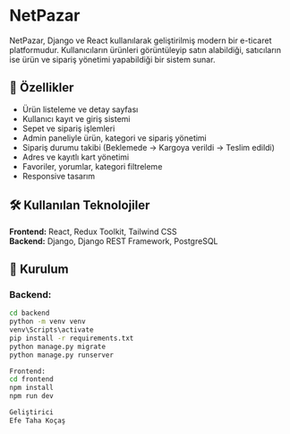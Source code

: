 # NetPazar

NetPazar, Django ve React kullanılarak geliştirilmiş modern bir e-ticaret platformudur. Kullanıcıların ürünleri görüntüleyip satın alabildiği, satıcıların ise ürün ve sipariş yönetimi yapabildiği bir sistem sunar.

## 🚀 Özellikler

- Ürün listeleme ve detay sayfası
- Kullanıcı kayıt ve giriş sistemi
- Sepet ve sipariş işlemleri
- Admin paneliyle ürün, kategori ve sipariş yönetimi
- Sipariş durumu takibi (Beklemede → Kargoya verildi → Teslim edildi)
- Adres ve kayıtlı kart yönetimi
- Favoriler, yorumlar, kategori filtreleme
- Responsive tasarım

## 🛠️ Kullanılan Teknolojiler

**Frontend:** React, Redux Toolkit, Tailwind CSS  
**Backend:** Django, Django REST Framework, PostgreSQL

## 🔧 Kurulum

### Backend:
```bash
cd backend
python -m venv venv
venv\Scripts\activate
pip install -r requirements.txt
python manage.py migrate
python manage.py runserver

Frontend:
cd frontend
npm install
npm run dev

Geliştirici
Efe Taha Koçaş